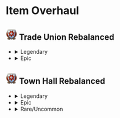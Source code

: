 # Item Overhaul

## <img src="./doc/item_overhaul/trade_union/icon_guildhouse.png" width="30" /> Trade Union Rebalanced

- <details>
  <summary>Legendary</summary>

  - <details><!-- Aaden Issack, World-Famous Enbesan Chef -->
    <summary><img src="./doc/job_adertisements/enbesa/icon_enbesan_cook_3b.png" alt="Alternate text" width="20" /> Aaden Issack, World-Famous Enbesan Chef</summary>
      <img src="./doc/item_overhaul/trade_union/aaden.png" />

      When a population consumes Jacob's "**Sardines**", "**Canned Food**" is exchanged for it.
      <img src="./doc/item_overhaul/trade_union/aaden_2.png" />
    </details>

  - <details><!-- Belinda San Pedro, Head of Arcade Acquisitions -->
    <summary><img src="./doc/job_adertisements/infrastructure/icon_specialist_mall_01.png" width="20" /> Belinda San Pedro, Head of Arcade Acquisitions</summary>
      <img src="./doc/item_overhaul/trade_union/belinda.png" />
    </details>

  - <details><!-- Brother Hilarius, Purveyor of Monastic Mixtures -->
    <summary><img src="./doc/job_adertisements/drink/icon_priest_uncommon.png" width="20" /> Brother Hilarius, Purveyor of Monastic Mixtures</summary>
      <img src="./doc/item_overhaul/trade_union/hilarius.png" />
    </details>

  - <details><!-- Bruno Ironbright, Engineering Giant -->
    <summary><img src="./doc/job_adertisements/consumer/icon_well_dressed_205.png" width="20" /> Bruno Ironbright, Engineering Giant</summary>
      <img src="./doc/item_overhaul/trade_union/bruno.png" />
      <img src="./doc/item_overhaul/trade_union/susannah.png" />
      <img src="./doc/item_overhaul/trade_union/engineer.png" />
    </details>

  - <details><!-- Bumm Brimmell, the Original Dandy -->
    <summary><img src="./doc/job_adertisements/cloth/icon_tailor_3.png" width="20" /> Bumm Brimmell, the Original Dandy</summary>
      <img src="./doc/item_overhaul/trade_union/bumm.png" />
    </details>

  - <details><!-- Calla Lily, Of The Desert Bloom -->
    <summary><img src="./doc/job_adertisements/enbesa/icon_horticulturist_2.png" width="20" /> Calla Lily, Of The Desert Bloom</summary>
      <img src="./doc/item_overhaul/trade_union/calla.png" />
    </details>

  - <details><!-- Cosmo Castelli, Agronomic Trailblazer -->
    <summary><img src="./doc/job_adertisements/agriculture/icon_well_dressed_107.png" width="20" /> Cosmo Castelli, Agronomic Trailblazer</summary>
      <img src="./doc/item_overhaul/trade_union/cosmo.png" />
      <img src="./doc/item_overhaul/trade_union/alexander.png" />
      <img src="./doc/item_overhaul/trade_union/medal.png" />
      <img src="./doc/item_overhaul/trade_union/planter.png" />
      <img src="./doc/item_overhaul/trade_union/yvonne.png" />
      <img src="./doc/item_overhaul/trade_union/homesteader.png" />
    </details>

  - <details><!-- Cristobal Taffeta, The Trendsetter -->
    <summary><img src="./doc/job_adertisements/cloth/icon_teacher_515.png" width="20" /> Cristobal Taffeta, The Trendsetter</summary>
      <img src="./doc/item_overhaul/trade_union/cristobal.png" />
      <img src="./doc/item_overhaul/trade_union/mariana.png" />

      When a population consumes Jacob's "**Suits**", "**Tailored Suits**" are exchanged for them.
      <img src="./doc/item_overhaul/trade_union/mariana_2.png" />
    </details>

  - <details><!-- Dr. Ali Al-Zahir, the Botanical Director -->
    <summary><img src="./doc/job_adertisements/agriculture/icon_farmer_102_b.png" width="20" /> Dr. Ali Al-Zahir, the Botanical Director</summary>
      <img src="./doc/item_overhaul/trade_union/ali.png" />
    </details>

  - <details><!-- Francois Strindberg, Crown Jeweller -->
    <summary><img src="./doc/job_adertisements/luxus/icon_well_dressed_106.png" width="20" /> Francois Strindberg, Crown Jeweller</summary>
      <img src="./doc/item_overhaul/trade_union/strindberg.png" />
      <img src="./doc/item_overhaul/trade_union/brigthwoman.png" />
      <img src="./doc/item_overhaul/trade_union/gilbert.png" />
      <img src="./doc/item_overhaul/trade_union/gemologist.png" />
    </details>

  - <details><!-- Francois Thorne, The Industrial Reinforcer -->
    <summary><img src="./doc/job_adertisements/material/icon_well_dressed_103.png" width="20" /> Francois Thorne, The Industrial Reinforcer </summary>
      <img src="./doc/item_overhaul/trade_union/thorne.png" />
      <img src="./doc/item_overhaul/trade_union/general.png" />
    </details>

  - <details><!-- Gennaro Garibaldi, Chocolatier by Royal Appointment -->
    <summary><img src="./doc/job_adertisements/food/icon_baker_102.png" width="20" /> Gennaro Garibaldi, Chocolatier by Royal Appointment </summary>
      <img src="./doc/item_overhaul/trade_union/gennaro.png" />
      <img src="./doc/item_overhaul/trade_union/charlotte.png" />
      <img src="./doc/item_overhaul/trade_union/chocolatier.png" />
    </details>

  - <details><!-- Fried Plantain Kitchen Items -->
    <summary><img src="./doc/item_overhaul/trade_union/icon_fried_bananas.png" width="20" /> Fried Plantain Kitchen Items </summary>
      <img src="./doc/item_overhaul/trade_union/icnoyotl.png" />
      <img src="./doc/item_overhaul/trade_union/kantyi.png" />
      <img src="./doc/item_overhaul/trade_union/confectionier.png" />
    </details>

  - <details><!-- Gerhard Fuchs, of the Patent Eyeglass -->
    <summary><img src="./doc/job_adertisements/consumer/icon_well_dressed_206.png" width="20" /> Gerhard Fuchs, of the Patent Eyeglass </summary>
      <img src="./doc/item_overhaul/trade_union/gerhard.png" />
      <img src="./doc/item_overhaul/trade_union/otto.png" />
    </details>

  - <details><!-- Giorgis, the Eminent Hymnodist -->
    <summary><img src="./doc/job_adertisements/enbesa/icon_keeper_of_tradition_2.png" width="20" /> Giorgis, the Eminent Hymnodist </summary>
      <img src="./doc/item_overhaul/trade_union/giorgis.png" />
    </details>

  - <details><!-- Hans Klein, Old Grandfather Time -->
    <summary><img src="./doc/job_adertisements/luxus/icon_well_dressed_108.png" width="20" /> Hans Klein, Old Grandfather Time </summary>
      <img src="./doc/item_overhaul/trade_union/hans.png" />
      <img src="./doc/item_overhaul/trade_union/brigthwoman.png" />
      <img src="./doc/item_overhaul/trade_union/chiara.png" />
      <img src="./doc/item_overhaul/trade_union/horologist.png" />
    </details>

  - <details><!-- Herve Savonne, Suppressor of Grime -->
    <summary><img src="./doc/job_adertisements/consumer/icon_well_dressed_206.png" width="20" /> Herve Savonne, Suppressor of Grime </summary>
      <img src="./doc/item_overhaul/trade_union/herve.png" />
      <img src="./doc/item_overhaul/trade_union/prunella.png" />
    </details>

  - <details><!-- Jörg von Malching, Augur of the Auric -->
    <summary><img src="./doc/job_adertisements/mining/icon_well_dressed_104.png" width="20" /> Jörg von Malching, Augur of the Auric </summary>
      <img src="./doc/item_overhaul/trade_union/joerg.png" />
      <img src="./doc/item_overhaul/trade_union/micaela.png" />
      <img src="./doc/item_overhaul/trade_union/sapper.png" />
    </details>

  - <details><!-- Lady Jane Smythe, Queen of Haute Couture -->
    <summary><img src="./doc/job_adertisements/cloth/icon_normaldress_810.png" width="20" /> Lady Jane Smythe, Queen of Haute Couture </summary>
      <img src="./doc/item_overhaul/trade_union/jane.png" />
    </details>

  - <details><!-- Marcel Forcas, Celebrity Chef -->
    <summary><img src="./doc/job_adertisements/food/icon_well_dressed_201.png" width="20" /> Marcel Forcas, Celebrity Chef </summary>
      <img src="./doc/item_overhaul/trade_union/marcel.png" />
      <img src="./doc/item_overhaul/trade_union/archivist.png" />
    </details>

  - <details><!-- Marco de la Mocha, Crusher of Beans -->
    <summary><img src="./doc/job_adertisements/drink/icon_curator_702.png" width="20" /> Marco de la Mocha, Crusher of Beans </summary>
      <img src="./doc/item_overhaul/trade_union/marco.png" />
      <img src="./doc/item_overhaul/trade_union/cecilia.png" />
      <img src="./doc/item_overhaul/trade_union/sommelier.png" />
    </details>

  - <details><!-- Marie-Antoine, Patissier Royale -->
    <summary><img src="./doc/job_adertisements/food/icon_baker_102.png" width="20" /> Marie-Antoine, Patissier Royale </summary>
      <img src="./doc/item_overhaul/trade_union/marie.png" />
      <img src="./doc/item_overhaul/trade_union/patrice.png" />
      <img src="./doc/item_overhaul/trade_union/fine.png" />
    </details>

  - <details><!-- Mark van der Mark, Breeder of Shepherd Dogs -->
    <summary><img src="./doc/job_adertisements/agriculture/icon_normal_dressed_207.png" width="20" /> Mark van der Mark, Breeder of Shepherd Dogs </summary>
      <img src="./doc/item_overhaul/trade_union/mark.png" />
      <img src="./doc/item_overhaul/trade_union/anthrax.png" />
      <img src="./doc/item_overhaul/trade_union/savannah.png" />
      <img src="./doc/item_overhaul/trade_union/domestic.png" />
    </details>

  - <details><!-- Mrs. Mayson, The Very Good Housekeeper -->
    <summary><img src="./doc/job_adertisements/food/icon_well_dressed_401.png" width="20" /> Mrs. Mayson, The Very Good Housekeeper </summary>
      <img src="./doc/item_overhaul/trade_union/mayson.png" />
      <img src="./doc/item_overhaul/trade_union/michel.png" />
    </details>

  - <details><!-- Seraphim Papadikas, The Window Dresser -->
    <summary><img src="./doc/job_adertisements/material/icon_well_dressed_107.png" width="20" /> Seraphim Papadikas, The Window Dresser </summary>
      <img src="./doc/item_overhaul/trade_union/seraphim.png" />
      <img src="./doc/item_overhaul/trade_union/morris.png" />
    </details>

  - <details><!-- Steven MacLeod, Geological Surveyor -->
    <summary><img src="./doc/job_adertisements/mining/icon_well_dressed_204.png" width="20" /> Steven MacLeod, Geological Surveyor </summary>
      <img src="./doc/item_overhaul/trade_union/steven.png" />
      <img src="./doc/item_overhaul/trade_union/grigor.png" />
    </details>

  - <details><!-- Susannah Brightwoman, A Glimmer In The Darkness -->
    <summary><img src="./doc/item_overhaul/trade_union/icon_coffee_specialist_800.png" width="20" /> Susannah Brightwoman, A Glimmer In The Darkness </summary>
      <img src="./doc/item_overhaul/trade_union/brigthwoman.png" />
    </details>

  - <details><!-- Tlayolotl Savor, King of the Corn -->
    <summary><img src="./doc/job_adertisements/food/icon_entertainer_508.png" width="20" /> Tlayolotl Savor, King of the Corn </summary>
      <img src="./doc/item_overhaul/trade_union/tlayolotl.png" />
      <img src="./doc/item_overhaul/trade_union/kantyi_2.png" />
      <img src="./doc/item_overhaul/trade_union/mole.png" />
    </details>

  - <details><!-- Victor Perfecto, Cigar Daddy -->
    <summary><img src="./doc/job_adertisements/consumer/icon_torcedor_512.png" width="20" /> Victor Perfecto, Cigar Daddy </summary>
      <img src="./doc/item_overhaul/trade_union/victor.png" />
      <img src="./doc/item_overhaul/trade_union/lucia.png" />
    </details>

  - <details><!-- Victor Perfecto, Cigar Daddy -->
    <summary><img src="./doc/job_adertisements/consumer/icon_torcedor_512.png" width="20" /> Victor Perfecto, Cigar Daddy </summary>
      <img src="./doc/item_overhaul/trade_union/victor.png" />
      <img src="./doc/item_overhaul/trade_union/lucia.png" />
    </details>

  </details>

- <details>
  <summary>Epic</summary>

  </details>

## <img src="./doc/item_overhaul/trade_union/icon_guildhouse.png" width="30" /> Town Hall Rebalanced

- <details>
  <summary>Legendary</summary>

  </details>

- <details>
  <summary>Epic</summary>

  </details>

- <details>
  <summary>Rare/Uncommon</summary>

  </details>
